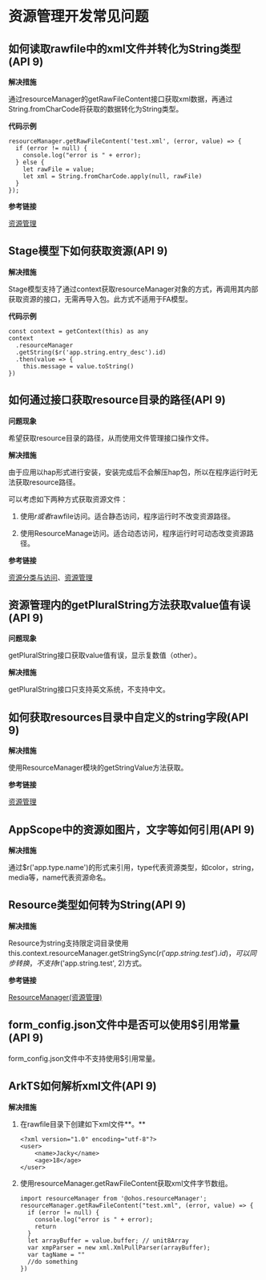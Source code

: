 # 资源管理开发常见问题


## 如何读取rawfile中的xml文件并转化为String类型(API 9)

**解决措施**

通过resourceManager的getRawFileContent接口获取xml数据，再通过String.fromCharCode将获取的数据转化为String类型。

**代码示例**

```
resourceManager.getRawFileContent('test.xml', (error, value) => {
  if (error != null) {
    console.log("error is " + error);
  } else {
    let rawFile = value;
    let xml = String.fromCharCode.apply(null, rawFile)
  }
});
```

**参考链接**

[资源管理](../reference/apis-localization-kit/js-apis-resource-manager.md)


## Stage模型下如何获取资源(API 9)

**解决措施**

Stage模型支持了通过context获取resourceManager对象的方式，再调用其内部获取资源的接口，无需再导入包。此方式不适用于FA模型。

**代码示例**

```
const context = getContext(this) as any
context 
  .resourceManager
  .getString($r('app.string.entry_desc').id)
  .then(value => {
    this.message = value.toString()
})
```


## 如何通过接口获取resource目录的路径(API 9)

**问题现象**

希望获取resource目录的路径，从而使用文件管理接口操作文件。

**解决措施**

由于应用以hap形式进行安装，安装完成后不会解压hap包，所以在程序运行时无法获取resource路径。

可以考虑如下两种方式获取资源文件：

1. 使用$r或者$rawfile访问。适合静态访问，程序运行时不改变资源路径。

2. 使用ResourceManage访问。适合动态访问，程序运行时可动态改变资源路径。

**参考链接**

[资源分类与访问](../quick-start/resource-categories-and-access.md)、[资源管理](../reference/apis-localization-kit/js-apis-resource-manager.md)


## 资源管理内的getPluralString方法获取value值有误(API 9)

**问题现象**

getPluralString接口获取value值有误，显示复数值（other）。

**解决措施**

getPluralString接口只支持英文系统，不支持中文。


## 如何获取resources目录中自定义的string字段(API 9)

**解决措施**

使用ResourceManager模块的getStringValue方法获取。

**参考链接**

[资源管理](../reference/apis-localization-kit/js-apis-resource-manager.md#getstringvalue9)


## AppScope中的资源如图片，文字等如何引用(API 9)

**解决措施**

通过$r('app.type.name')的形式来引用，type代表资源类型，如color，string，media等，name代表资源命名。


## Resource类型如何转为String(API 9)

**解决措施**

Resource为string支持限定词目录使用this.context.resourceManager.getStringSync($r('app.string.test').id)，可以同步转换，不支持$r('app.string.test', 2)方式。

**参考链接**

[ResourceManager\(资源管理\)](../reference/apis-localization-kit/js-apis-resource-manager.md#getstringsync9)


## form_config.json文件中是否可以使用$引用常量(API 9)

form_config.json文件中不支持使用$引用常量。


## ArkTS如何解析xml文件(API 9)

**解决措施**

1. 在rawfile目录下创建如下xml文件**。**

   ```
   <?xml version="1.0" encoding="utf-8"?>
   <user>
       <name>Jacky</name>
       <age>18</age>
   </user>
   ```

2. 使用resourceManager.getRawFileContent获取xml文件字节数组。

   ```
   import resourceManager from '@ohos.resourceManager';
   resourceManager.getRawFileContent("test.xml", (error, value) => {
     if (error != null) {
       console.log("error is " + error);
       return
     }
     let arrayBuffer = value.buffer; // unit8Array
     var xmpParser = new xml.XmlPullParser(arrayBuffer);
     var tagName = ""
     //do something
   })
   ```
